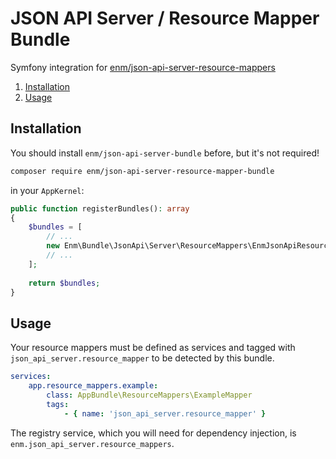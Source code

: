 JSON API Server / Resource Mapper Bundle
=======================================

Symfony integration for [enm/json-api-server-resource-mappers](https://eosnewmedia.github.io/JSON-API-Server-Resource-Mappers/)

1. [Installation](#installation)
1. [Usage](#usage)

## Installation

You should install `enm/json-api-server-bundle` before, but it's not required!

```bash
composer require enm/json-api-server-resource-mapper-bundle
```

in your `AppKernel`:

```php
public function registerBundles(): array
{
    $bundles = [
        // ...
        new Enm\Bundle\JsonApi\Server\ResourceMappers\EnmJsonApiResourceMapperBundle(),
        // ...
    ];
    
    return $bundles;
}
```

## Usage
Your resource mappers must be defined as services and tagged with `json_api_server.resource_mapper` to be detected by this bundle.

```yaml
services:
    app.resource_mappers.example:
        class: AppBundle\ResourceMappers\ExampleMapper
        tags:
            - { name: 'json_api_server.resource_mapper' }
```

The registry service, which you will need for dependency injection, is `enm.json_api_server.resource_mappers`. 
